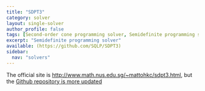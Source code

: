 ```yaml
---
title: "SDPT3"
category: solver
layout: single-solver
author_profile: false
tags: [Second-order cone programming solver, Semidefinite programming solver]
excerpt: "Semidefinite programming solver"
available: (https://github.com/SQLP/SDPT3)
sidebar:
  nav: "solvers"
---
```


The official site is <http://www.math.nus.edu.sg/~mattohkc/sdpt3.html>, but the [Github repository is more updated](https://github.com/SQLP/SDPT3)

